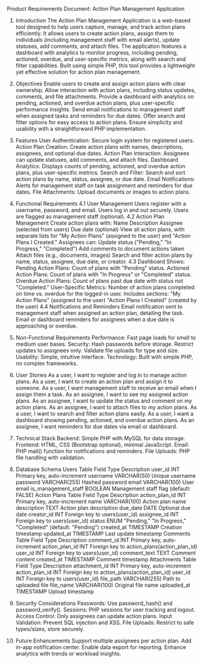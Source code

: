 Product Requirements Document: Action Plan Management Application
1. Introduction
The Action Plan Management Application is a web-based tool designed to help users capture, manage, and track action plans efficiently. It allows users to create action plans, assign them to individuals (including management staff with email alerts), update statuses, add comments, and attach files. The application features a dashboard with analytics to monitor progress, including pending, actioned, overdue, and user-specific metrics, along with search and filter capabilities. Built using simple PHP, this tool provides a lightweight yet effective solution for action plan management.

2. Objectives
Enable users to create and assign action plans with clear ownership.
Allow interaction with action plans, including status updates, comments, and file attachments.
Provide a dashboard with analytics on pending, actioned, and overdue action plans, plus user-specific performance insights.
Send email notifications to management staff when assigned tasks and reminders for due dates.
Offer search and filter options for easy access to action plans.
Ensure simplicity and usability with a straightforward PHP implementation.
3. Features
User Authentication: Secure login system for registered users.
Action Plan Creation: Create action plans with names, descriptions, assignees, and optional due dates.
Action Plan Interaction: Assignees can update statuses, add comments, and attach files.
Dashboard Analytics: Displays counts of pending, actioned, and overdue action plans, plus user-specific metrics.
Search and Filter: Search and sort action plans by name, status, assignee, or due date.
Email Notifications: Alerts for management staff on task assignment and reminders for due dates.
File Attachments: Upload documents or images to action plans.
4. Functional Requirements
4.1 User Management
Users register with a username, password, and email.
Users log in and out securely.
Users are flagged as management staff (optional).
4.2 Action Plan Management
Create action plans with:
Name
Description
Assignee (selected from users)
Due date (optional)
View all action plans, with separate lists for "My Action Plans" (assigned to the user) and "Action Plans I Created."
Assignees can:
Update status ("Pending," "In Progress," "Completed")
Add comments to document actions taken
Attach files (e.g., documents, images)
Search and filter action plans by name, status, assignee, due date, or creator.
4.3 Dashboard
Shows:
Pending Action Plans: Count of plans with "Pending" status.
Actioned Action Plans: Count of plans with "In Progress" or "Completed" status.
Overdue Action Plans: Count of plans past due date with status not "Completed."
User-Specific Metrics: Number of action plans completed on time vs. overdue for the logged-in user.
Includes sections:
"My Action Plans" (assigned to the user)
"Action Plans I Created" (created by the user)
4.4 Notifications and Reminders
Email notification sent to management staff when assigned an action plan, detailing the task.
Email or dashboard reminders for assignees when a due date is approaching or overdue.
5. Non-Functional Requirements
Performance: Fast page loads for small to medium user bases.
Security:
Hash passwords before storage.
Restrict updates to assignees only.
Validate file uploads for type and size.
Usability: Simple, intuitive interface.
Technology: Built with simple PHP, no complex frameworks.
6. User Stories
As a user, I want to register and log in to manage action plans.
As a user, I want to create an action plan and assign it to someone.
As a user, I want management staff to receive an email when I assign them a task.
As an assignee, I want to see my assigned action plans.
As an assignee, I want to update the status and comment on my action plans.
As an assignee, I want to attach files to my action plans.
As a user, I want to search and filter action plans easily.
As a user, I want a dashboard showing pending, actioned, and overdue action plans.
As an assignee, I want reminders for due dates via email or dashboard.
7. Technical Stack
Backend: Simple PHP with MySQL for data storage.
Frontend: HTML, CSS (Bootstrap optional), minimal JavaScript.
Email: PHP mail() function for notifications and reminders.
File Uploads: PHP file handling with validation.
8. Database Schema
Users Table
Field	Type	Description
user_id	INT	Primary key, auto-increment
username	VARCHAR(50)	Unique username
password	VARCHAR(255)	Hashed password
email	VARCHAR(100)	User email
is_management_staff	BOOLEAN	Management staff flag (default: FALSE)
Action Plans Table
Field	Type	Description
action_plan_id	INT	Primary key, auto-increment
name	VARCHAR(100)	Action plan name
description	TEXT	Action plan description
due_date	DATE	Optional due date
creator_id	INT	Foreign key to users(user_id)
assignee_id	INT	Foreign key to users(user_id)
status	ENUM	"Pending," "In Progress," "Completed" (default: "Pending")
created_at	TIMESTAMP	Creation timestamp
updated_at	TIMESTAMP	Last update timestamp
Comments Table
Field	Type	Description
comment_id	INT	Primary key, auto-increment
action_plan_id	INT	Foreign key to action_plans(action_plan_id)
user_id	INT	Foreign key to users(user_id)
comment_text	TEXT	Comment content
created_at	TIMESTAMP	Comment timestamp
Attachments Table
Field	Type	Description
attachment_id	INT	Primary key, auto-increment
action_plan_id	INT	Foreign key to action_plans(action_plan_id)
user_id	INT	Foreign key to users(user_id)
file_path	VARCHAR(255)	Path to uploaded file
file_name	VARCHAR(100)	Original file name
uploaded_at	TIMESTAMP	Upload timestamp
9. Security Considerations
Passwords: Use password_hash() and password_verify().
Sessions: PHP sessions for user tracking and logout.
Access Control: Only assignees can update action plans.
Input Validation: Prevent SQL injection and XSS.
File Uploads: Restrict to safe types/sizes, store securely.
10. Future Enhancements
Support multiple assignees per action plan.
Add in-app notification center.
Enable data export for reporting.
Enhance analytics with trends or workload insights.